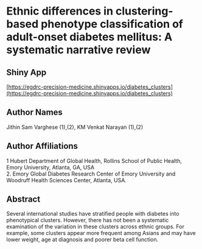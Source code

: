# Ethnic differences in clustering-based phenotype classification of adult-onset diabetes mellitus: A systematic narrative review

## Shiny App
[https://egdrc-precision-medicine.shinyapps.io/diabetes_clusters](https://egdrc-precision-medicine.shinyapps.io/diabetes_clusters)    

  
## Author Names
Jithin Sam Varghese (1),(2), KM Venkat Narayan (1),(2)      

## Author Affiliations
1 Hubert Department of Global Health, Rollins School of Public Health, Emory University, Atlanta, GA, USA	   
2. Emory Global Diabetes Research Center of Emory University and Woodruff Health Sciences Center, Atlanta, USA.    

## Abstract

Several international studies have stratified people with diabetes into phenotypical clusters. However, there has not been a systematic examination of the variation in these clusters across ethnic groups. For example, some clusters appear more frequent among Asians and may have lower weight, age at diagnosis and poorer beta cell function.    

